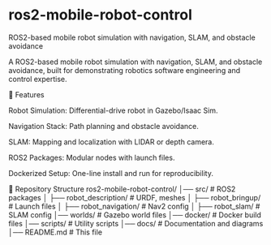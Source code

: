 # ros2-mobile-robot-control
ROS2-based mobile robot simulation with navigation, SLAM, and obstacle avoidance


A ROS2-based mobile robot simulation with navigation, SLAM, and obstacle avoidance, built for demonstrating robotics software engineering and control expertise.

🚀 Features

Robot Simulation: Differential-drive robot in Gazebo/Isaac Sim.

Navigation Stack: Path planning and obstacle avoidance.

SLAM: Mapping and localization with LIDAR or depth camera.

ROS2 Packages: Modular nodes with launch files.

Dockerized Setup: One-line install and run for reproducibility.

📂 Repository Structure
ros2-mobile-robot-control/
│── src/                # ROS2 packages
│   ├── robot_description/   # URDF, meshes
│   ├── robot_bringup/       # Launch files
│   ├── robot_navigation/    # Nav2 config
│   ├── robot_slam/          # SLAM config
│── worlds/             # Gazebo world files
│── docker/             # Docker build files
│── scripts/            # Utility scripts
│── docs/               # Documentation and diagrams
│── README.md           # This file
